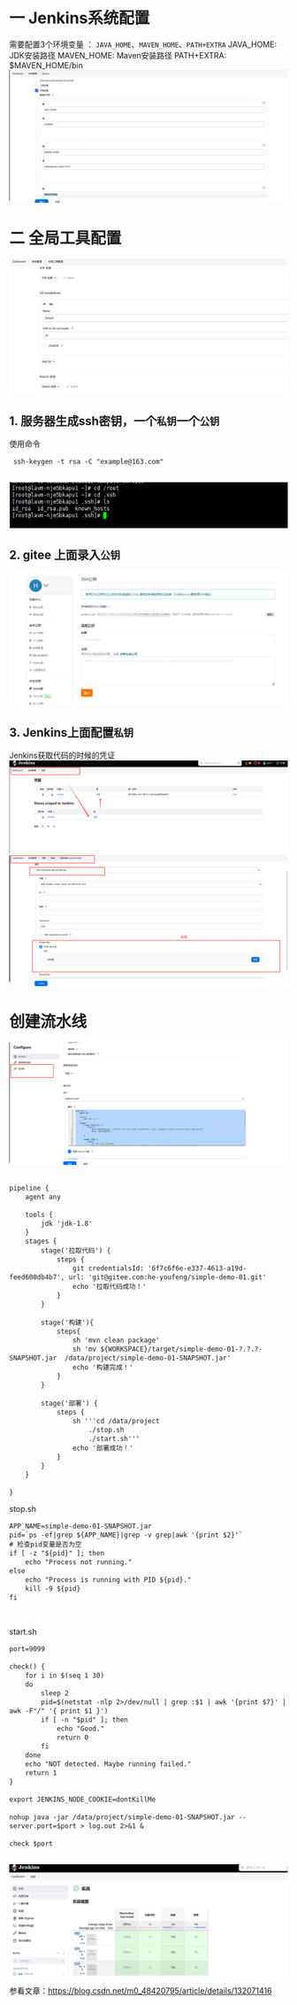 # 一 Jenkins系统配置
需要配置3个环境变量 ：  `JAVA_HOME`、`MAVEN_HOME`、`PATH+EXTRA`
JAVA_HOME: JDK安装路径
MAVEN_HOME: Maven安装路径
PATH+EXTRA: $MAVEN_HOME/bin
![img.png](imgs/03-001.png)




# 二 全局工具配置

![img.png](imgs/03-002.png)




## 1. 服务器生成ssh密钥，一个`私钥`一个`公钥`

使用命令
```
 ssh-keygen -t rsa -C "example@163.com"


```
![img.png](imgs/03-005.png)

## 2. gitee 上面录入`公钥`

![img.png](imgs/03-006.png)

##  3. Jenkins上面配置`私钥`

Jenkins获取代码的时候的凭证
![img.png](imgs/03-003.png)
![img_1.png](imgs/03-004.png)


# 创建流水线

![img.png](imgs/03-007.png)

```pipeline

pipeline {
    agent any

    tools {
        jdk 'jdk-1.8'
    }
    stages {
        stage('拉取代码') {
            steps {
                git credentialsId: '6f7c6f6e-e337-4613-a19d-feed600db4b7', url: 'git@gitee.com:he-youfeng/simple-demo-01.git'
                echo '拉取代码成功！'
            }
        }
        
        stage('构建'){
            steps{
                sh 'mvn clean package'
                sh 'mv ${WORKSPACE}/target/simple-demo-01-?.?.?-SNAPSHOT.jar  /data/project/simple-demo-01-SNAPSHOT.jar'
                echo '构建完成！'
            }
        }
        
        stage('部署') {
            steps {
                sh '''cd /data/project
                    ./stop.sh
                    ./start.sh'''
                echo '部署成功！'
            }
        }
    }
    
}

```
stop.sh

```shell
APP_NAME=simple-demo-01-SNAPSHOT.jar
pid=`ps -ef|grep ${APP_NAME}|grep -v grep|awk '{print $2}'`
# 检查pid变量是否为空
if [ -z "${pid}" ]; then
    echo "Process not running."
else
    echo "Process is running with PID ${pid}."
    kill -9 ${pid}
fi



```

start.sh
```shell
port=9099

check() {
    for i in $(seq 1 30)
    do
        sleep 2
        pid=$(netstat -nlp 2>/dev/null | grep :$1 | awk '{print $7}' | awk -F"/" '{ print $1 }')
        if [ -n "$pid" ]; then
            echo "Good."
            return 0
        fi
    done
    echo "NOT detected. Maybe running failed."
    return 1
}

export JENKINS_NODE_COOKIE=dontKillMe

nohup java -jar /data/project/simple-demo-01-SNAPSHOT.jar --server.port=$port > log.out 2>&1 &

check $port


```


![img.png](imgs/03-008.png)

参看文章：https://blog.csdn.net/m0_48420795/article/details/132071416